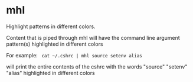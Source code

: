 mhl
===

Highlight patterns in different colors.  

Content that is piped through mhl will have the command line argument pattern(s) highlighted in different colors

For example:
<code>
  cat ~/.cshrc | mhl source setenv alias
</code>

will print the entire contents of the cshrc with the words "source" "setenv" "alias" highlighted in different colors
